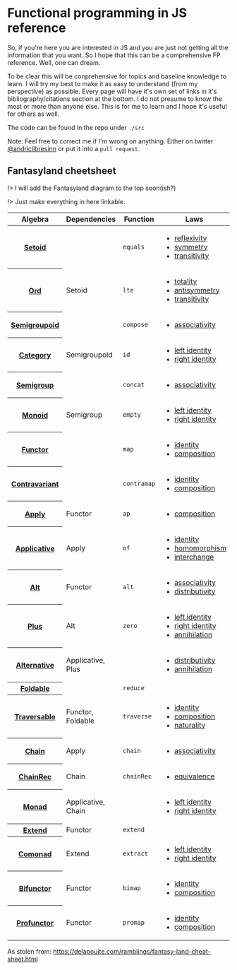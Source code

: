 # Functional programming in JS reference

So, if you're here you are interested in JS and you are just not getting all the information that you want. So I hope that this can be a comprehensive FP reference. Well, one can dream.

To be clear this will be conprehensive for topics and baseline knowledge to learn. I will try my best to make it as easy to understand (from my perspective) as possible. Every page will have it's own set of links in it's bibliography/citations section at the bottom. I do not presume to know the most or more than anyone else. This is for me to learn and I hope it's useful for others as well.

The code can be found in the repo under `./src`

Note: Feel free to correct me if I'm wrong on anything. Either on twitter [@andriclibresinn](https://twitter.com/andriclibresinn) or put it into a `pull request`. 

## Fantasyland cheetsheet
!> I will add the Fantasyland diagram to the top soon(ish?)

!> Just make everything in here linkable.

<!-- https://github.com/hemanth/functional-programming-jargon -->

<table>
	<thead>
		<tr>
			<th>Algebra</th>
			<th>Dependencies</th>
			<th>Function</th>
			<th>Laws</th>
		</tr>
	</thead>
	<tbody>
		<tr>
			<th><a href="/#/foundational/setoid">Setoid</a></th>
			<td></td>
			<td><code>equals</code></td>
			<td>
				<ul class="tags">
					<li><a href="/#/laws/reflexivity" class="tag">reflexivity</a></li>
					<li><a href="/#/laws/symmetry" class="tag">symmetry</a></li>
					<li><a href="/#/laws/transitivity" class="tag">transitivity</a></li>
				</ul>
			</td>
		</tr>
		<tr>
			<th><a href="/#/foundational/ord">Ord</a></th>
			<td>Setoid</td>
			<td><code>lte</code></td>
			<td>
				<ul class="tags">
					<li><a href="/#/laws/totality" class="tag">totality</a></li>
					<li><a href="/#/laws/antisymmetry" class="tag">antisymmetry</a></li>
					<li><a href="/#/laws/transitivity" class="tag">transitivity</a></li>
				</ul>
			</td>
		</tr>
		<tr>
			<th><a href="/#/foundational/semigroupoid">Semigroupoid</a></th>
			<td></td>
			<td><code>compose</code></td>
			<td>
				<ul class="tags">
					<li><a href="/#/laws/associativity" class="tag">associativity</a></li>
				</ul>
			</td>
		</tr>
		<tr>
			<th><a href="/#/foundational/category">Category</a></th>
			<td>Semigroupoid</td>
			<td><code>id</code></td>
			<td>
				<ul class="tags">
					<li><a href="/#/laws/left-identity" class="tag">left identity</a></li>
					<li><a href="/#/laws/righty-identity" class="tag">right identity</a></li>
				</ul>
			</td>
		</tr>
		<tr>
			<th><a href="/#/foundational/semigroup">Semigroup</a></th>
			<td></td>
			<td><code>concat</code></td>
			<td>
				<ul class="tags">
					<li><a href="/#/laws/associativity" class="tag">associativity</a></li>
				</ul>
			</td>
		</tr>
		<tr>
			<th><a href="/#/foundational/monoid">Monoid</a></th>
			<td>Semigroup</td>
			<td><code>empty</code></td>
			<td>
				<ul class="tags">
					<li><a href="/#/laws/left-identity" class="tag">left identity</a></li>
					<li><a href="/#/laws/righty-identity" class="tag">right identity</a></li>
				</ul>
			</td>
		</tr>
		<tr>
			<th><a href="/#/foundational/functor">Functor</a></th>
			<td></td>
			<td><code>map</code></td>
			<td>
				<ul class="tags">
					<li><a href="/#/laws/identity" class="tag">identity</a></li>
					<li><a href="/#/laws/composition" class="tag">composition</a></li>
				</ul>
			</td>
		</tr>
		<tr>
			<th><a href="/#/foundational/contravariant">Contravariant</a></th>
			<td></td>
			<td><code>contramap</code></td>
			<td>
				<ul class="tags">
					<li><a href="/#/laws/identity" class="tag">identity</a></li>
					<li><a href="/#/laws/composition" class="tag">composition</a></li>
				</ul>
			</td>
		</tr>
		<tr>
			<th><a href="/#/foundational/apply">Apply</a></th>
			<td>Functor</td>
			<td><code>ap</code></td>
			<td>
				<ul class="tags">
					<li><a href="/#/laws/composition" class="tag">composition</a></li>
				</ul>
			</td>
		</tr>
		<tr>
			<th><a href="/#/foundational/applicative">Applicative</a></th>
			<td>Apply</td>
			<td><code>of</code></td>
			<td>
				<ul class="tags">
					<li><a href="/#/laws/identity" class="tag">identity</a></li>
					<li><a href="/#/laws/homomorphism" class="tag">homomorphism</a></li>
					<li><a href="/#/laws/interchange" class="tag">interchange</a></li>
				</ul>
			</td>
		</tr>
		<tr>
			<th><a href="/#/foundational/alt">Alt</a></th>
			<td>Functor</td>
			<td><code>alt</code></td>
			<td>
				<ul class="tags">
					<li><a href="/#/laws/associativity" class="tag">associativity</a></li>
					<li><a href="/#/laws/distributivity" class="tag">distributivity</a></li>
				</ul>
			</td>
		</tr>
		<tr>
			<th><a href="/#/foundational/plus">Plus</a></th>
			<td>Alt</td>
			<td><code>zero</code></td>
			<td>
				<ul class="tags">
					<li><a href="/#/laws/left-identity" class="tag">left identity</a></li>
					<li><a href="/#/laws/righty-identity" class="tag">right identity</a></li>
					<li><a href="/#/laws/annihilation" class="tag">annihilation</a></li>
				</ul>
			</td>
		</tr>
		<tr>
			<th><a href="/#/foundational/alternative">Alternative</a></th>
			<td>Applicative, Plus</td>
			<td></td>
			<td>
				<ul class="tags">
					<li><a href="/#/laws/distributivity" class="tag">distributivity</a></li>
					<li><a href="/#/laws/annihilation" class="tag">annihilation</a></li>
				</ul>
			</td>
		</tr>
		<tr>
			<th><a href="/#/foundational/foldable">Foldable</a></th>
			<td></td>
			<td><code>reduce</code></td>
			<td></td>
		</tr>
		<tr>
			<th><a href="/#/foundational/traversable">Traversable</a></th>
			<td>Functor, Foldable</td>
			<td><code>traverse</code></td>
			<td>
				<ul class="tags">
					<li><a href="/#/laws/identity" class="tag">identity</a></li>
					<li><a href="/#/laws/composition" class="tag">composition</a></li>
					<li><a href="/#/laws/naturality" class="tag">naturality</a></li>
				</ul>
			</td>
		</tr>
		<tr>
			<th><a href="/#/foundational/chain">Chain</a></th>
			<td>Apply</td>
			<td><code>chain</code></td>
			<td>
				<ul class="tags">
					<li><a href="/#/laws/associativity" class="tag">associativity</a></li>
				</ul>
			</td>
		</tr>
		<tr>
			<th><a href="/#/foundational/chainrec">ChainRec</a></th>
			<td>Chain</td>
			<td><code>chainRec</code></td>
			<td>
				<ul class="tags">
					<li><a href="/#/laws/equivalence" class="tag">equivalence</a></li>
				</ul>
			</td>
		</tr>
		<tr>
			<th><a href="/#/foundational/monad">Monad</a></th>
			<td>Applicative, Chain</td>
			<td></td>
			<td>
				<ul class="tags">
					<li><a href="/#/laws/left-identity" class="tag">left identity</a></li>
					<li><a href="/#/laws/righty-identity" class="tag">right identity</a></li>
				</ul>
			</td>
		</tr>
		<tr>
			<th><a href="/#/foundational/extend">Extend</a></th>
			<td>Functor</td>
			<td><code>extend</code></td>
			<td></td>
		</tr>
		<tr>
			<th><a href="/#/foundational/comonad">Comonad</a></th>
			<td>Extend</td>
			<td><code>extract</code></td>
			<td>
				<ul class="tags">
					<li><a href="/#/laws/left-identity" class="tag">left identity</a></li>
					<li><a href="/#/laws/righty-identity" class="tag">right identity</a></li>
				</ul>
			</td>
		</tr>
		<tr>
			<th><a href="/#/foundational/bifunctor">Bifunctor</a></th>
			<td>Functor</td>
			<td><code>bimap</code></td>
			<td>
				<ul class="tags">
					<li><a href="/#/laws/identity" class="tag">identity</a></li>
					<li><a href="/#/laws/composition" class="tag">composition</a></li>
				</ul>
			</td>
		</tr>
		<tr>
			<th><a href="/#/foundational/profunctor">Profunctor</a></th>
			<td>Functor</td>
			<td><code>promap</code></td>
			<td>
				<ul class="tags">
					<li><a href="/#/laws/identity" class="tag">identity</a></li>
					<li><a href="/#/laws/composition" class="tag">composition</a></li>
				</ul>
			</td>
		</tr>
	</tbody>
</table>

As stolen from: https://delapouite.com/ramblings/fantasy-land-cheat-sheet.html

